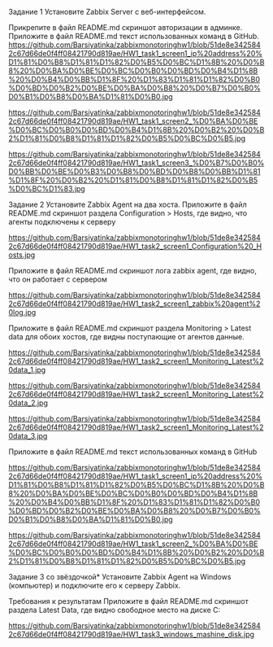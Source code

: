 Задание 1
Установите Zabbix Server с веб-интерфейсом.

Прикрепите в файл README.md скриншот авторизации в админке.
Приложите в файл README.md текст использованных команд в GitHub.
https://github.com/Barsiyatinka/zabbixmonotoringhw1/blob/51de8e3425842c67d66de0f4ff08421790d819ae/HW1_task1_screen1_ip%20address%20%D1%81%D0%B8%D1%81%D1%82%D0%B5%D0%BC%D1%8B%20%D0%B8%20%D0%BA%D0%BE%D0%BC%D0%B0%D0%BD%D0%B4%D1%8B%20%D0%B4%D0%BB%D1%8F%20%D1%83%D1%81%D1%82%D0%B0%D0%BD%D0%B2%D0%BE%D0%BA%D0%B8%20%D0%B7%D0%B0%D0%B1%D0%B8%D0%BA%D1%81%D0%B0.jpg

https://github.com/Barsiyatinka/zabbixmonotoringhw1/blob/51de8e3425842c67d66de0f4ff08421790d819ae/HW1_task1_screen2_%D0%BA%D0%BE%D0%BC%D0%B0%D0%BD%D0%B4%D1%8B%20%D0%B2%20%D0%B2%D1%81%D0%B8%D1%81%D1%82%D0%B5%D0%BC%D0%B5.jpg

https://github.com/Barsiyatinka/zabbixmonotoringhw1/blob/51de8e3425842c67d66de0f4ff08421790d819ae/HW1_task1_screen3_%D0%B7%D0%B0%D0%BB%D0%BE%D0%B3%D0%B8%D0%BD%D0%B8%D0%BB%D1%81%D1%8F%20%D0%B2%20%D1%81%D0%B8%D1%81%D1%82%D0%B5%D0%BC%D1%83.jpg

Задание 2
Установите Zabbix Agent на два хоста.
Приложите в файл README.md скриншот раздела Configuration > Hosts, где видно, что агенты подключены к серверу

https://github.com/Barsiyatinka/zabbixmonotoringhw1/blob/51de8e3425842c67d66de0f4ff08421790d819ae/HW1_task2_screen1_Configuration%20_Hosts.jpg

Приложите в файл README.md скриншот лога zabbix agent, где видно, что он работает с сервером

https://github.com/Barsiyatinka/zabbixmonotoringhw1/blob/51de8e3425842c67d66de0f4ff08421790d819ae/HW1_task2_screen1_zabbix%20agent%20log.jpg

Приложите в файл README.md скриншот раздела Monitoring > Latest data для обоих хостов, где видны поступающие от агентов данные.

https://github.com/Barsiyatinka/zabbixmonotoringhw1/blob/51de8e3425842c67d66de0f4ff08421790d819ae/HW1_task2_screen1_Monitoring_Latest%20data_1.jpg

https://github.com/Barsiyatinka/zabbixmonotoringhw1/blob/51de8e3425842c67d66de0f4ff08421790d819ae/HW1_task2_screen1_Monitoring_Latest%20data_2.jpg

https://github.com/Barsiyatinka/zabbixmonotoringhw1/blob/51de8e3425842c67d66de0f4ff08421790d819ae/HW1_task2_screen1_Monitoring_Latest%20data_3.jpg

Приложите в файл README.md текст использованных команд в GitHub

https://github.com/Barsiyatinka/zabbixmonotoringhw1/blob/51de8e3425842c67d66de0f4ff08421790d819ae/HW1_task1_screen1_ip%20address%20%D1%81%D0%B8%D1%81%D1%82%D0%B5%D0%BC%D1%8B%20%D0%B8%20%D0%BA%D0%BE%D0%BC%D0%B0%D0%BD%D0%B4%D1%8B%20%D0%B4%D0%BB%D1%8F%20%D1%83%D1%81%D1%82%D0%B0%D0%BD%D0%B2%D0%BE%D0%BA%D0%B8%20%D0%B7%D0%B0%D0%B1%D0%B8%D0%BA%D1%81%D0%B0.jpg

https://github.com/Barsiyatinka/zabbixmonotoringhw1/blob/51de8e3425842c67d66de0f4ff08421790d819ae/HW1_task1_screen2_%D0%BA%D0%BE%D0%BC%D0%B0%D0%BD%D0%B4%D1%8B%20%D0%B2%20%D0%B2%D1%81%D0%B8%D1%81%D1%82%D0%B5%D0%BC%D0%B5.jpg


Задание 3 со звёздочкой*
Установите Zabbix Agent на Windows (компьютер) и подключите его к серверу Zabbix.

Требования к результатам
Приложите в файл README.md скриншот раздела Latest Data, где видно свободное место на диске C:

https://github.com/Barsiyatinka/zabbixmonotoringhw1/blob/51de8e3425842c67d66de0f4ff08421790d819ae/HW1_task3_windows_mashine_disk.jpg


